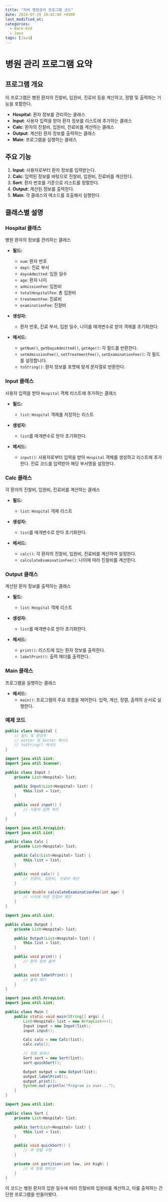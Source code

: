 ```yaml
---
title: "자바 병원관리 프로그램 코드"
date: 2024-07-19 18:42:00 +0900
last_modified_at:
categories:
  - Back-End
  - Java
tags: [Java]
---
```

# 병원 관리 프로그램 요약

## 프로그램 개요
이 프로그램은 병원 환자의 진찰비, 입원비, 진료비 등을 계산하고, 정렬 및 출력하는 기능을 포함한다.

- **Hospital**: 환자 정보를 관리하는 클래스
- **Input**: 사용자 입력을 받아 환자 정보를 리스트에 추가하는 클래스
- **Calc**: 환자의 진찰비, 입원비, 진료비를 계산하는 클래스
- **Output**: 계산된 환자 정보를 출력하는 클래스
- **Main**: 프로그램을 실행하는 클래스

## 주요 기능
1. **Input**: 사용자로부터 환자 정보를 입력받는다.
2. **Calc**: 입력된 정보를 바탕으로 진찰비, 입원비, 진료비를 계산한다.
3. **Sort**: 환자 번호를 기준으로 리스트를 정렬한다.
4. **Output**: 계산된 정보를 출력한다.
5. **Main**: 각 클래스의 메소드를 호출해서 실행한다.

## 클래스별 설명

### Hospital 클래스
병원 환자의 정보를 관리하는 클래스

- **필드:**
  - `num`: 환자 번호
  - `dept`: 진료 부서
  - `daysAdmitted`: 입원 일수
  - `age`: 환자 나이
  - `admissionFee`: 입원비
  - `totalHospitalFee`: 총 입원비
  - `treatmentFee`: 진료비
  - `examinationFee`: 진찰비

- **생성자:**
  - 환자 번호, 진료 부서, 입원 일수, 나이를 매개변수로 받아 객체를 초기화한다.

- **메서드:**
  - `getNum()`, `getDaysAdmitted()`, `getAge()`: 각 필드를 반환한다.
  - `setAdmissionFee()`, `setTreatmentFee()`, `setExaminationFee()`: 각 필드를 설정합니다.
  - `toString()`: 환자 정보를 포맷에 맞게 문자열로 반환한다.

### Input 클래스
사용자 입력을 받아 `Hospital` 객체 리스트에 추가하는 클래스

- **필드:**
  - `list`: `Hospital` 객체를 저장하는 리스트

- **생성자:**
  - `list`를 매개변수로 받아 초기화한다.

- **메서드:**
  - `input()`: 사용자로부터 입력을 받아 `Hospital` 객체를 생성하고 리스트에 추가한다. 진료 코드를 입력받아 해당 부서명을 설정한다.

### Calc 클래스
각 환자의 진찰비, 입원비, 진료비를 계산하는 클래스

- **필드:**
  - `list`: `Hospital` 객체 리스트

- **생성자:**
  - `list`를 매개변수로 받아 초기화한다.

- **메서드:**
  - `calc()`: 각 환자의 진찰비, 입원비, 진료비를 계산하여 설정한다.
  - `calculateExaminationFee()`: 나이에 따라 진찰비를 계산한다.

### Output 클래스
계산된 환자 정보를 출력하는 클래스

- **필드:**
  - `list`: `Hospital` 객체 리스트

- **생성자:**
  - `list`를 매개변수로 받아 초기화한다.

- **메서드:**
  - `print()`: 리스트에 있는 환자 정보를 출력한다.
  - `labelPrint()`: 출력 헤더를 출력한다.

### Main 클래스
프로그램을 실행하는 클래스

- **메서드:**
  - `main()`: 프로그램의 주요 흐름을 제어한다. 입력, 계산, 정렬, 출력의 순서로 실행한다.

### 예제 코드
```java
public class Hospital {
    // 필드 및 생성자
    // Getter 및 Setter 메서드
    // toString() 메서드
}

import java.util.List;
import java.util.Scanner;

public class Input {
    private List<Hospital> list;

    public Input(List<Hospital> list) {
        this.list = list;
    }
    
    public void input() {
        // 사용자 입력 처리
    }
}

import java.util.ArrayList;
import java.util.List;

public class Calc {
    private List<Hospital> list;

    public Calc(List<Hospital> list) {
        this.list = list;
    }

    public void calc() {
        // 진찰비, 입원비, 진료비 계산
    }

    private double calculateExaminationFee(int age) {
        // 나이에 따른 진찰비 계산
    }
}

import java.util.List;

public class Output {
    private List<Hospital> list;

    public Output(List<Hospital> list) {
        this.list = list;
    }

    public void print() {
        // 환자 정보 출력
    }

    public void labelPrint() {
        // 출력 헤더
    }
}

import java.util.ArrayList;
import java.util.List;

public class Main {
    public static void main(String[] args) {
        List<Hospital> list = new ArrayList<>();
        Input input = new Input(list);
        input.input();

        Calc calc = new Calc(list);
        calc.calc();

        // 정렬 클래스
        Sort sort = new Sort(list);
        sort.quickSort();

        Output output = new Output(list);
        output.labelPrint();
        output.print();
        System.out.println("Program is over...");
    }
}

import java.util.List;

public class Sort {
    private List<Hospital> list;

    public Sort(List<Hospital> list) {
        this.list = list;
    }

    public void quickSort() {
        // 퀵 정렬 구현
    }

    private int partition(int low, int high) {
        // 퀵 정렬 파티션
    }
}
```

이 코드는 병원 환자의 입원 일수에 따라 진찰비와 입원비를 계산하고, 이를 출력하는 간단한 프로그램을 만들어봤다.
